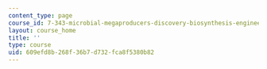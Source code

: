 ```yaml
---
content_type: page
course_id: 7-343-microbial-megaproducers-discovery-biosynthesis-engineering-and-applications-of-natural-products-fall-2020
layout: course_home
title: ''
type: course
uid: 609efd8b-268f-36b7-d732-fca8f5380b82
---
```

